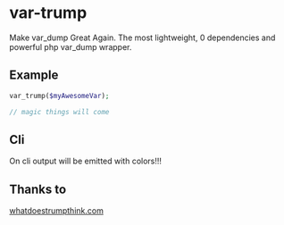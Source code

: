 # var-trump

Make var_dump Great Again. The most lightweight, 0 dependencies and powerful php var_dump wrapper.

## Example
```php
var_trump($myAwesomeVar);

// magic things will come
```

## Cli
On cli output will be emitted with colors!!!

## Thanks to
[whatdoestrumpthink.com](https://whatdoestrumpthink.com)
